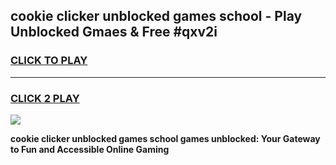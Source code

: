
## cookie clicker unblocked games school - Play Unblocked Gmaes & Free #qxv2i
<h3>
<a href="https://premium.freeplayer.one?title=cookie_clicker_unblocked_games_school&ref=03M">CLICK TO PLAY</a></h3>
<hr>

<h3>
<a href="https://premium.freeplayer.one?title=cookie_clicker_unblocked_games_school&ref=03M">CLICK 2 PLAY</a>
  
</h3>

<a href="https://premium.freeplayer.one?title=cookie_clicker_unblocked_games_school&ref=03M"><img src="https://clearcache.store/games.png"></a>


**cookie clicker unblocked games school games unblocked: Your Gateway to Fun and Accessible Online Gaming**
